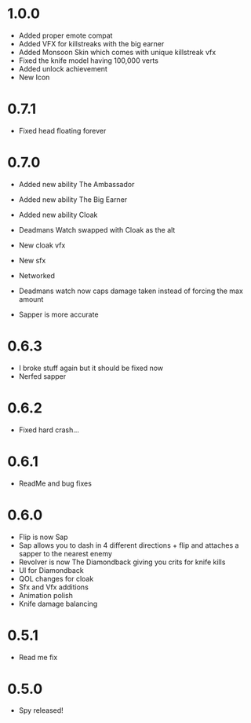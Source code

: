 # 1.0.0

- Added proper emote compat
- Added VFX for killstreaks with the big earner
- Added Monsoon Skin which comes with unique killstreak vfx
- Fixed the knife model having 100,000 verts
- Added unlock achievement
- New Icon

# 0.7.1

- Fixed head floating forever

# 0.7.0

- Added new ability The Ambassador

- Added new ability The Big Earner

- Added new ability Cloak

- Deadmans Watch swapped with Cloak as the alt

- New cloak vfx

- New sfx

- Networked

- Deadmans watch now caps damage taken instead of forcing the max amount

- Sapper is more accurate

# 0.6.3

- I broke stuff again but it should be fixed now
- Nerfed sapper

# 0.6.2

- Fixed hard crash...

# 0.6.1

- ReadMe and bug fixes

# 0.6.0

- Flip is now Sap
- Sap allows you to dash in 4 different directions + flip and attaches a sapper to the nearest enemy
- Revolver is now The Diamondback giving you crits for knife kills
- UI for Diamondback
- QOL changes for cloak
- Sfx and Vfx additions
- Animation polish
- Knife damage balancing

# 0.5.1

- Read me fix

# 0.5.0

- Spy released!